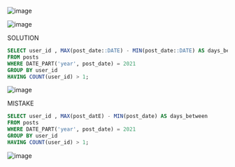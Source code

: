 ![image](https://user-images.githubusercontent.com/94289230/197961841-5a09ed54-b708-463f-8068-2a3ee6a9cb53.png)

![image](https://user-images.githubusercontent.com/94289230/197961934-c680e77a-f646-41fd-849c-bcef45313f61.png)

SOLUTION
```SQL
SELECT user_id , MAX(post_date::DATE) - MIN(post_date::DATE) AS days_between
FROM posts
WHERE DATE_PART('year', post_date) = 2021
GROUP BY user_id
HAVING COUNT(user_id) > 1;
```
![image](https://user-images.githubusercontent.com/94289230/197962197-6d8d92f6-80ae-4d6c-99ae-e2624892481d.png)

MISTAKE
```SQL
SELECT user_id , MAX(post_datE) - MIN(post_date) AS days_between
FROM posts
WHERE DATE_PART('year', post_date) = 2021
GROUP BY user_id
HAVING COUNT(user_id) > 1;
```

![image](https://user-images.githubusercontent.com/94289230/197962282-ffa7d57b-8920-4dfd-baff-fa0e510cf327.png)


